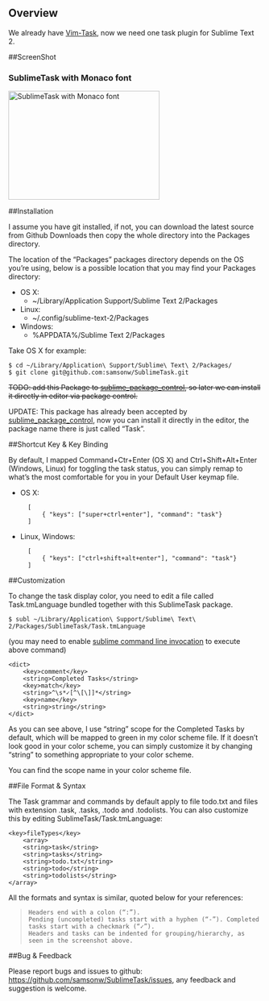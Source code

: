 ## Overview

We already have [Vim-Task](https://github.com/samsonw/vim-task "Vim Task Plugin"), now we need one task plugin for Sublime Text 2.

##ScreenShot

### SublimeTask with Monaco font

<a href="http://blog.samsonis.me/wp-content/uploads/2012/02/SublimeTask.png"><img style="border: medium none;" title="SublimeTask with Monaco font" src="http://blog.samsonis.me/wp-content/uploads/2012/02/SublimeTask.png" alt="SublimeTask with Monaco font" width="300" height="216"></a>

##Installation

I assume you have git installed, if not, you can download the latest source from Github Downloads then copy the whole directory into the Packages directory.

The location of the “Packages” packages directory depends on the OS you’re using, below is a possible location that you may find your Packages directory:

* OS X:
  *  ~/Library/Application Support/Sublime Text 2/Packages
* Linux:
  *  ~/.config/sublime-text-2/Packages
* Windows:
  * %APPDATA%/Sublime Text 2/Packages

Take OS X for example:

    $ cd ~/Library/Application\ Support/Sublime\ Text\ 2/Packages/
    $ git clone git@github.com:samsonw/SublimeTask.git

~~TODO: add this Package to [sublime_package_control](https://github.com/wbond/sublime_package_control), so later we can install it directly in editor via package control.~~

UPDATE: This package has already been accepted by [sublime_package_control](https://github.com/wbond/package_control_channel/pull/157), now you can install it directly in the editor, the package name there is just called “Task”.

##Shortcut Key & Key Binding

By default, I mapped Command+Ctr+Enter (OS X) and Ctrl+Shift+Alt+Enter (Windows, Linux) for toggling the task status, you can simply remap to what’s the most comfortable for you in your Default User keymap file.

* OS X:

        [
            { "keys": ["super+ctrl+enter"], "command": "task"}
        ]

* Linux, Windows:

        [
            { "keys": ["ctrl+shift+alt+enter"], "command": "task"}
        ]

##Customization

To change the task display color, you need to edit a file called Task.tmLanguage bundled together with this SublimeTask package.

    $ subl ~/Library/Application\ Support/Sublime\ Text\ 2/Packages/SublimeTask/Task.tmLanguage

(you may need to enable [sublime command line invocation](http://www.sublimetext.com/docs/2/osx_command_line.html) to execute above command)

    <dict>
        <key>comment</key>
        <string>Completed Tasks</string>
        <key>match</key>
        <string>^\s*✓[^\[\]]*</string>
        <key>name</key>
        <string>string</string>
    </dict>

As you can see above, I use “string” scope for the Completed Tasks by default, which will be mapped to green in my color scheme file. If it doesn’t look good in your color scheme, you can simply customize it by changing “string” to something appropriate to your color scheme.

You can find the scope name in your color scheme file.

##File Format & Syntax

The Task grammar and commands by default apply to file todo.txt and files with extension .task, .tasks, .todo and .todolists. You can also customize this by editing SublimeTask/Task.tmLanguage:

    <key>fileTypes</key>
        <array>
        <string>task</string>
        <string>tasks</string>
        <string>todo.txt</string>
        <string>todo</string>
        <string>todolists</string>
    </array>

All the formats and syntax is similar, quoted below for your references:

>     Headers end with a colon (“:”).
>     Pending (uncompleted) tasks start with a hyphen (“-”). Completed tasks start with a checkmark (“✓”).
>     Headers and tasks can be indented for grouping/hierarchy, as seen in the screenshot above.

##Bug & Feedback

Please report bugs and issues to github: <https://github.com/samsonw/SublimeTask/issues>, any feedback and suggestion is welcome.

